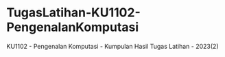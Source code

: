 # TugasLatihan-KU1102-PengenalanKomputasi
KU1102 - Pengenalan Komputasi - Kumpulan Hasil Tugas Latihan - 2023(2)
